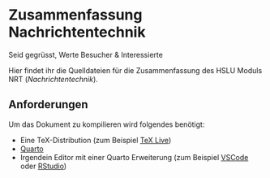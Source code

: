 # Zusammenfassung Nachrichtentechnik

Seid gegrüsst, Werte Besucher & Interessierte

Hier findet ihr die Quelldateien für die Zusammenfassung des HSLU Moduls NRT (*Nachrichtentechnik*).

## Anforderungen

Um das Dokument zu kompilieren wird folgendes benötigt:

- Eine TeX-Distribution (zum Beispiel [TeX Live](https://www.tug.org/texlive/))
- [Quarto](https://quarto.org/)
- Irgendein Editor mit einer Quarto Erweiterung (zum Beispiel [VSCode](https://quarto.org/docs/tools/vscode.html) oder [RStudio](https://quarto.org/docs/tools/rstudio.html))
